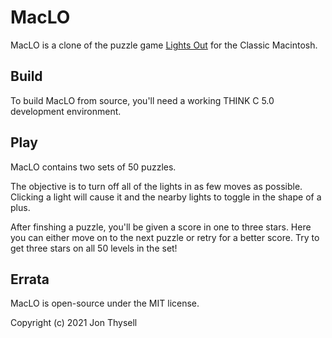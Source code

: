 # MacLO #

MacLO is a clone of the puzzle game [Lights Out](https://en.wikipedia.org/wiki/Lights_Out_(game)) for the Classic Macintosh.

## Build ##

To build MacLO from source, you'll need a working THINK C 5.0 development environment.

## Play ##

MacLO contains two sets of 50 puzzles.

The objective is to turn off all of the lights in as few moves as possible. Clicking a light will cause it and the nearby lights to toggle in the shape of a plus.

After finshing a puzzle, you'll be given a score in one to three stars. Here you can either move on to the next puzzle or retry for a better score. Try to get three stars on all 50 levels in the set!


## Errata ##

MacLO is open-source under the MIT license.

Copyright (c) 2021 Jon Thysell